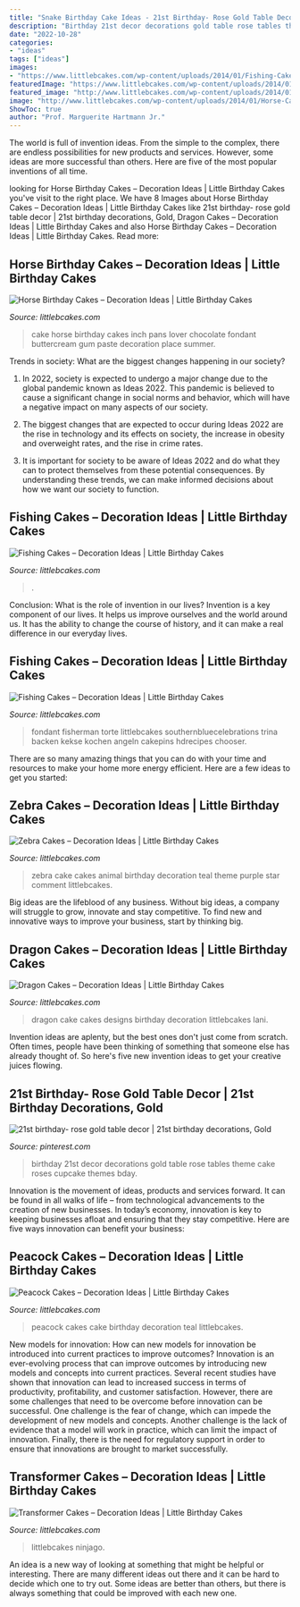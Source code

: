 ```yaml
---
title: "Snake Birthday Cake Ideas - 21st Birthday- Rose Gold Table Decor"
description: "Birthday 21st decor decorations gold table rose tables theme cake roses cupcake themes bday"
date: "2022-10-28"
categories:
- "ideas"
tags: ["ideas"]
images:
- "https://www.littlebcakes.com/wp-content/uploads/2014/01/Fishing-Cakes.jpg"
featuredImage: "https://www.littlebcakes.com/wp-content/uploads/2014/01/Fishing-Cakes-Images-768x1024.jpg"
featured_image: "http://www.littlebcakes.com/wp-content/uploads/2014/01/Horse-Cake-Pans-979x1024.jpg"
image: "http://www.littlebcakes.com/wp-content/uploads/2014/01/Horse-Cake-Pans-979x1024.jpg"
ShowToc: true
author: "Prof. Marguerite Hartmann Jr."
---
```



The world is full of invention ideas. From the simple to the complex, there are endless possibilities for new products and services. However, some ideas are more successful than others. Here are five of the most popular inventions of all time.

	

		
looking for Horse Birthday Cakes – Decoration Ideas | Little Birthday Cakes you've visit to the right place. We have 8 Images about Horse Birthday Cakes – Decoration Ideas | Little Birthday Cakes like 21st birthday- rose gold table decor | 21st birthday decorations, Gold, Dragon Cakes – Decoration Ideas | Little Birthday Cakes and also Horse Birthday Cakes – Decoration Ideas | Little Birthday Cakes. Read more:
		
    
## Horse Birthday Cakes – Decoration Ideas | Little Birthday Cakes

<img loading=lazy src="http://www.littlebcakes.com/wp-content/uploads/2014/01/Horse-Cake-Pans-979x1024.jpg" onerror="this.onerror=null;this.src='https://tse2.mm.bing.net/th?id=OIP.EARBQDKpubOpPZ_QUsGMewHaHv&amp;pid=15.1';" alt="Horse Birthday Cakes – Decoration Ideas | Little Birthday Cakes">

_Source: littlebcakes.com_

>cake horse birthday cakes inch pans lover chocolate fondant buttercream gum paste decoration place summer. 

	

Trends in society: What are the biggest changes happening in our society?
1. In 2022, society is expected to undergo a major change due to the global pandemic known as Ideas 2022. This pandemic is believed to cause a significant change in social norms and behavior, which will have a negative impact on many aspects of our society.
2. The biggest changes that are expected to occur during Ideas 2022 are the rise in technology and its effects on society, the increase in obesity and overweight rates, and the rise in crime rates.

3. It is important for society to be aware of Ideas 2022 and do what they can to protect themselves from these potential consequences. By understanding these trends, we can make informed decisions about how we want our society to function.

    
## Fishing Cakes – Decoration Ideas | Little Birthday Cakes

<img loading=lazy src="https://www.littlebcakes.com/wp-content/uploads/2014/01/Fishing-Cakes.jpg" onerror="this.onerror=null;this.src='https://tse2.mm.bing.net/th?id=OIP.1tL40IB1MzU2xE_QJQ32zgHaJ4&amp;pid=15.1';" alt="Fishing Cakes – Decoration Ideas | Little Birthday Cakes">

_Source: littlebcakes.com_

>. 

	

Conclusion: What is the role of invention in our lives?
Invention is a key component of our lives. It helps us improve ourselves and the world around us. It has the ability to change the course of history, and it can make a real difference in our everyday lives.

    
## Fishing Cakes – Decoration Ideas | Little Birthday Cakes

<img loading=lazy src="https://www.littlebcakes.com/wp-content/uploads/2014/01/Fishing-Cakes-Images-768x1024.jpg" onerror="this.onerror=null;this.src='https://tse4.mm.bing.net/th?id=OIP.S3wlJN5qLFvpB1LYeXJyMwHaJ4&amp;pid=15.1';" alt="Fishing Cakes – Decoration Ideas | Little Birthday Cakes">

_Source: littlebcakes.com_

>fondant fisherman torte littlebcakes southernbluecelebrations trina backen kekse kochen angeln cakepins hdrecipes chooser. 

	

There are so many amazing things that you can do with your time and resources to make your home more energy efficient. Here are a few ideas to get you started:

    
## Zebra Cakes – Decoration Ideas | Little Birthday Cakes

<img loading=lazy src="http://www.littlebcakes.com/wp-content/uploads/2014/01/Zebra-Cake-Pictures.jpg" onerror="this.onerror=null;this.src='https://tse3.mm.bing.net/th?id=OIP.Amx5WXNzzEtwMSk6dkhg8AHaJ4&amp;pid=15.1';" alt="Zebra Cakes – Decoration Ideas | Little Birthday Cakes">

_Source: littlebcakes.com_

>zebra cake cakes animal birthday decoration teal theme purple star comment littlebcakes. 

	

Big ideas are the lifeblood of any business. Without big ideas, a company will struggle to grow, innovate and stay competitive. To find new and innovative ways to improve your business, start by thinking big.

    
## Dragon Cakes – Decoration Ideas | Little Birthday Cakes

<img loading=lazy src="http://www.littlebcakes.com/wp-content/uploads/2013/08/Dragon-Cake-Designs-682x1024.jpg" onerror="this.onerror=null;this.src='https://tse2.mm.bing.net/th?id=OIP.eVoFuFGBZvxnsA0bhrtreQHaLH&amp;pid=15.1';" alt="Dragon Cakes – Decoration Ideas | Little Birthday Cakes">

_Source: littlebcakes.com_

>dragon cake cakes designs birthday decoration littlebcakes lani. 

	

Invention ideas are aplenty, but the best ones don't just come from scratch. Often times, people have been thinking of something that someone else has already thought of. So here's five new invention ideas to get your creative juices flowing.

    
## 21st Birthday- Rose Gold Table Decor | 21st Birthday Decorations, Gold

<img loading=lazy src="https://i.pinimg.com/736x/89/1a/7e/891a7ed2aef322d62a8f77893ac5097d.jpg" onerror="this.onerror=null;this.src='https://tse3.mm.bing.net/th?id=OIP.HmXj9jnTP4LVun6YFMEGUQHaNK&amp;pid=15.1';" alt="21st birthday- rose gold table decor | 21st birthday decorations, Gold">

_Source: pinterest.com_

>birthday 21st decor decorations gold table rose tables theme cake roses cupcake themes bday. 

	

Innovation is the movement of ideas, products and services forward. It can be found in all walks of life – from technological advancements to the creation of new businesses. In today’s economy, innovation is key to keeping businesses afloat and ensuring that they stay competitive. Here are five ways innovation can benefit your business: 

    
## Peacock Cakes – Decoration Ideas | Little Birthday Cakes

<img loading=lazy src="http://www.littlebcakes.com/wp-content/uploads/2014/02/Peacock-Cakes.jpg" onerror="this.onerror=null;this.src='https://tse3.mm.bing.net/th?id=OIP.Uk8217CwUjx22_pAEB6XRwHaJ4&amp;pid=15.1';" alt="Peacock Cakes – Decoration Ideas | Little Birthday Cakes">

_Source: littlebcakes.com_

>peacock cakes cake birthday decoration teal littlebcakes. 

	

New models for innovation: How can new models for innovation be introduced into current practices to improve outcomes?
Innovation is an ever-evolving process that can improve outcomes by introducing new models and concepts into current practices. Several recent studies have shown that innovation can lead to increased success in terms of productivity, profitability, and customer satisfaction. However, there are some challenges that need to be overcome before innovation can be successful. One challenge is the fear of change, which can impede the development of new models and concepts. Another challenge is the lack of evidence that a model will work in practice, which can limit the impact of innovation. Finally, there is the need for regulatory support in order to ensure that innovations are brought to market successfully.

    
## Transformer Cakes – Decoration Ideas | Little Birthday Cakes

<img loading=lazy src="https://www.littlebcakes.com/wp-content/uploads/2014/01/Transformers-Cake.jpg" onerror="this.onerror=null;this.src='https://tse2.mm.bing.net/th?id=OIP.-W2DGFo4s9q5ZZPE4470IAHaLH&amp;pid=15.1';" alt="Transformer Cakes – Decoration Ideas | Little Birthday Cakes">

_Source: littlebcakes.com_

>littlebcakes ninjago. 

	

An idea is a new way of looking at something that might be helpful or interesting. There are many different ideas out there and it can be hard to decide which one to try out. Some ideas are better than others, but there is always something that could be improved with each new one.

